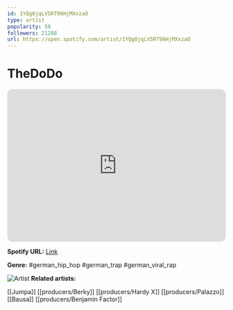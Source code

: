 ```yaml
---
id: 1YQg0jqLV5RT98HjMXxzaO
type: artist
popularity: 59
followers: 21288
url: https://open.spotify.com/artist/1YQg0jqLV5RT98HjMXxzaO
---
```

# TheDoDo

<iframe style="border-radius:12px" src="https://open.spotify.com/embed/artist/1YQg0jqLV5RT98HjMXxzaO" width="100%" height="352" frameBorder="0" allowfullscreen="" allow="autoplay; clipboard-write; encrypted-media; fullscreen; picture-in-picture" loading="lazy"></iframe>

**Spotify URL:** [Link](https://open.spotify.com/artist/1YQg0jqLV5RT98HjMXxzaO)

**Genre:**  #german_hip_hop #german_trap #german_viral_rap

![Artist](https://i.scdn.co/image/ab6761610000e5eb71f8071d7ba2c918eb9abe59)
**Related artists:**

[[Jumpa]]
[[producers/Berky]]
[[producers/Hardy X]]
[[producers/Palazzo]]
[[Bausa]]
[[producers/Benjamin Factor]]
